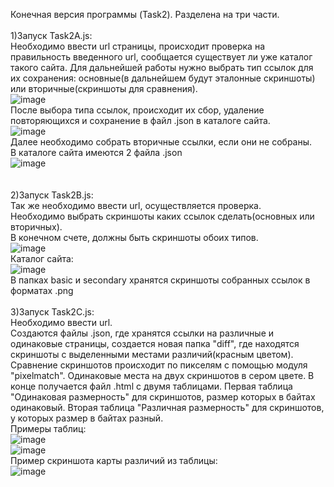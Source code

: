 Конечная версия программы (Task2). Разделена на три части. <br />
<br />
1)Запуск Task2A.js: <br />
Необходимо ввести url страницы, происходит проверка на правильность введенного url, сообщается существует ли уже каталог такого сайта. Для дальнейшей работы нужно выбрать тип ссылок для их сохранения: основные(в дальнейшем будут эталонные скриншоты) или вторичные(скриншоты для сравнения).<br />
![image](https://user-images.githubusercontent.com/100190836/218975084-c99af709-95ce-465e-af67-113c6e6b4811.png) <br />
После выбора типа ссылок, происходит их сбор, удаление повторяющихся и сохранение в файл .json в каталоге сайта. <br />
![image](https://user-images.githubusercontent.com/100190836/218975961-fb1ec007-e6c3-4fe0-99d5-f4e04a140772.png) <br />
Далее необходимо собрать вторичные ссылки, если они не собраны. <br />
В каталоге сайта имеются 2 файла .json <br />
![image](https://user-images.githubusercontent.com/100190836/218976323-37dbb543-b630-4f0b-93e5-fb2481d7d46b.png) <br />
<br />
<br />
2)Запуск Task2B.js: <br />
Так же необходимо ввести url, осуществляется проверка. <br />
Необходимо выбрать скриншоты каких ссылок сделать(основных или вторичных). <br />
В конечном счете, должны быть скриншоты обоих типов. <br />
![image](https://user-images.githubusercontent.com/100190836/218976843-8c00269e-4053-49bd-88a9-6df5eef2301e.png) <br />
Каталог сайта: <br />
![image](https://user-images.githubusercontent.com/100190836/218977818-7ba4e029-171e-4aee-8461-82bf8f7bd774.png) <br />
В папках basic и secondary хранятся скриншоты собранных ссылок в форматах .png <br />
<br />
3)Запуск Task2C.js: <br />
Необходимо ввести url. <br />
Создаются файлы .json, где хранятся ссылки на различные и одинаковые страницы, создается новая папка "diff", где находятся скриншоты с выделенными местами различий(красным цветом). Сравнение скриншотов происходит по пикселям с помощью модуля "pixelmatch". Одинаковые места на двух скриншотов в сером цвете.
В конце получается файл .html с двумя таблицами. Первая таблица "Одинаковая размерность" для скриншотов, размер которых в байтах одинаковый. Вторая таблица "Различная размерность" для скриншотов, у которых размер в байтах разный. <br />
Примеры таблиц: <br />
![image](https://user-images.githubusercontent.com/100190836/218981479-87e5a82a-3e93-4425-b7bc-501bd50827b5.png) <br />
![image](https://user-images.githubusercontent.com/100190836/218981574-e74ee02f-13de-4eb2-9215-1beb4c88a24f.png) <br />
Пример скриншота карты различий из таблицы: <br />
![image](https://user-images.githubusercontent.com/100190836/218981714-cea78f93-0cbd-4576-a3ad-5773fa124ac9.png) <br />
